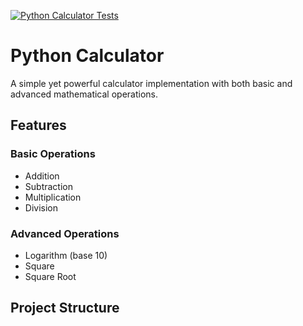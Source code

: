 [![Python Calculator Tests](https://github.com/saran-msm/LLMOps_CICD_01122024/actions/workflows/python-tests.yml/badge.svg)](https://github.com/saran-msm/LLMOps_CICD_01122024/actions/workflows/python-tests.yml)
# Python Calculator

A simple yet powerful calculator implementation with both basic and advanced mathematical operations.

## Features

### Basic Operations
- Addition
- Subtraction
- Multiplication
- Division

### Advanced Operations
- Logarithm (base 10)
- Square
- Square Root

## Project Structure 